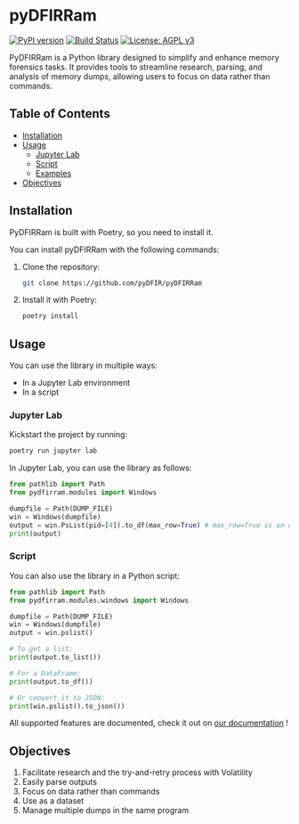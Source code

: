 # pyDFIRRam

[![PyPI version](https://badge.fury.io/py/pydfirram.svg)](https://badge.fury.io/py/pydfirram)
[![Build Status](https://travis-ci.org/pyDFIR/pyDFIRRam.svg?branch=main)](https://travis-ci.org/pyDFIR/pyDFIRRam)
[![License: AGPL v3](https://img.shields.io/badge/License-AGPLv3-blue.svg)](https://www.gnu.org/licenses/agpl-3.0)

PyDFIRRam is a Python library designed to simplify and enhance memory forensics tasks. It provides tools to streamline research, parsing, and analysis of memory dumps, allowing users to focus on data rather than commands.

## Table of Contents
- [Installation](#installation)
- [Usage](#usage)
  - [Jupyter Lab](#jupyter-lab)
  - [Script](#script)
  - [Examples](#examples)
- [Objectives](#objectives)

## Installation
PyDFIRRam is built with Poetry, so you need to install it.

You can install pyDFIRRam with the following commands:

1. Clone the repository:
    ```bash
    git clone https://github.com/pyDFIR/pyDFIRRam
    ```
2. Install it with Poetry:
    ```bash
    poetry install
    ```

## Usage

You can use the library in multiple ways:
- In a Jupyter Lab environment
- In a script

### Jupyter Lab

Kickstart the project by running:

```bash
poetry run jupyter lab
```

In Jupyter Lab, you can use the library as follows:

```python
from pathlib import Path
from pydfirram.modules import Windows

dumpfile = Path(DUMP_FILE)
win = Windows(dumpfile)
output = win.PsList(pid=[4]).to_df(max_row=True) # max_row=True is an option on to_df to see all the content of the dataframe. All the content will be printed in your Jupyter output cell.
print(output)
```

### Script

You can also use the library in a Python script:

```python
from pathlib import Path
from pydfirram.modules.windows import Windows

dumpfile = Path(DUMP_FILE)
win = Windows(dumpfile)
output = win.pslist()

# To get a list:
print(output.to_list())

# For a DataFrame:
print(output.to_df())

# Or convert it to JSON:
print(win.pslist().to_json())
```

All supported features are documented, check it out on [our documentation]("https://pydfir.github.io/pyDFIRRam/1.0.0.dev") !

## Objectives

1. Facilitate research and the try-and-retry process with Volatility
2. Easily parse outputs
3. Focus on data rather than commands
4. Use as a dataset
5. Manage multiple dumps in the same program


